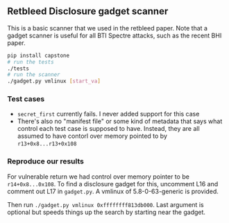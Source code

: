 ## Retbleed Disclosure gadget scanner

This is a basic scanner that we used in the retbleed paper. Note that a gadget
scanner is useful for all BTI Spectre attacks, such as the recent BHI paper.

```sh
pip install capstone
# run the tests
./tests
# run the scanner
./gadget.py vmlinux [start_va]
```

### Test cases

- `secret_first` currently fails. I never added support for this case
- There's also no "manifest file" or some kind of metadata that says what
    control each test case is supposed to have. Instead, they are all assumed to
    have contorl over memory pointed to by `r13+0x8...r13+0x108`

### Reproduce our results
For vulnerable return we had control over memory pointer to be
`r14+0x8...0x108`. To find a disclosure gadget for this, uncomment L16 and
comment out L17 in `gadget.py`. A vmlinux of 5.8-0-63-generic is provided.

Then run `./gadget.py vmlinux 0xffffffff813db000`. Last argument is optional but
speeds things up the search by starting near the gadget. 
